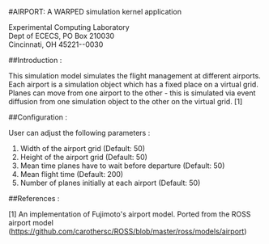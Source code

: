 #AIRPORT: A WARPED simulation kernel application

Experimental Computing Laboratory <br>
Dept of ECECS, PO Box 210030 <br>
Cincinnati, OH  45221--0030 <br>

##Introduction :

This simulation model simulates the flight management at different airports. 
Each airport is a simulation object which has a fixed place on a virtual grid. 
Planes can move from one airport to the other - this is simulated via event 
diffusion from one simulation object to the other on the virtual grid. [1]

##Configuration :

User can adjust the following parameters :

1. Width of the airport grid (Default: 50)
2. Height of the airport grid (Default: 50)
3. Mean time planes have to wait before departure (Default: 50)
4. Mean flight time (Default: 200)
5. Number of planes initially at each airport (Default: 50)

##References :

[1] An implementation of Fujimoto's airport model. Ported from the ROSS airport 
model (https://github.com/carothersc/ROSS/blob/master/ross/models/airport)

